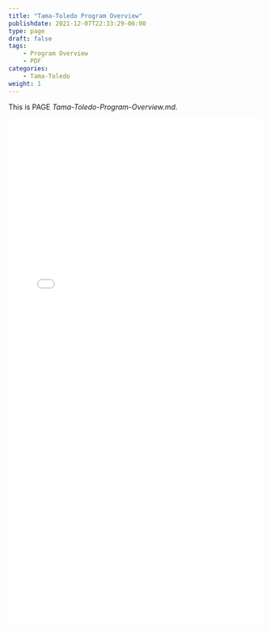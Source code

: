 ```yaml
---
title: "Tama-Toledo Program Overview"
publishdate: 2021-12-07T22:33:29-06:00
type: page
draft: false
tags:
    - Program Overview
    - PDF
categories:
    - Tama-Toledo
weight: 1
---
```

This is PAGE _Tama-Toledo-Program-Overview.md_.

<embed width=100% height=1000 src="pdfs/01_TamaToledo_ProgramOverview-Binder.pdf"></embed>
